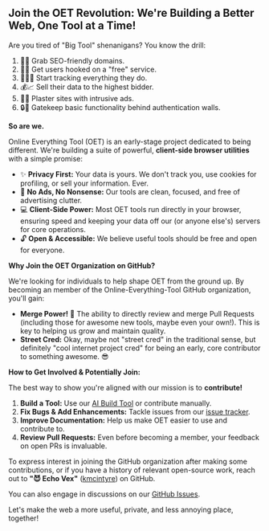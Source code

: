 ## Join the OET Revolution: We're Building a Better Web, One Tool at a Time!

Are you tired of "Big Tool" shenanigans? You know the drill:

1.  🎣🌐 Grab SEO-friendly domains.
2.  🍯💸 Get users hooked on a "free" service.
3.  👀🕵️‍♂️ Start tracking everything they do.
4.  💰📈 Sell their data to the highest bidder.
5.  📢💥 Plaster sites with intrusive ads.
6.  🔒🚪 Gatekeep basic functionality behind authentication walls.

**So are we.**

Online Everything Tool (OET) is an early-stage project dedicated to being different. We're building a suite of powerful, **client-side browser utilities** with a simple promise:

- ✨ **Privacy First:** Your data is yours. We don't track you, use cookies for profiling, or sell your information. Ever.
- 🚫 **No Ads, No Nonsense:** Our tools are clean, focused, and free of advertising clutter.
- 💻 **Client-Side Power:** Most OET tools run directly in your browser, ensuring speed and keeping your data off our (or anyone else's) servers for core operations.
- 🔓 **Open & Accessible:** We believe useful tools should be free and open for everyone.

**Why Join the OET Organization on GitHub?**

We're looking for individuals to help shape OET from the ground up. By becoming an member of the Online-Everything-Tool GitHub organization, you'll gain:

- **Merge Power!** 🚀 The ability to directly review and merge Pull Requests (including those for awesome new tools, maybe even your own!). This is key to helping us grow and maintain quality.
- **Street Cred:** Okay, maybe not "street cred" in the traditional sense, but definitely "cool internet project cred" for being an early, core contributor to something awesome. 😎

**How to Get Involved & Potentially Join:**

The best way to show you're aligned with our mission is to **contribute!**

1.  **Build a Tool:** Use our [AI Build Tool](/build/tool) or contribute manually.
2.  **Fix Bugs & Add Enhancements:** Tackle issues from our [issue tracker](https://github.com/Online-Everything-Tool/oet/issues).
3.  **Improve Documentation:** Help us make OET easier to use and contribute to.
4.  **Review Pull Requests:** Even before becoming a member, your feedback on open PRs is invaluable.

To express interest in joining the GitHub organization after making some contributions, or if you have a history of relevant open-source work, reach out to **"😈 Echo Vex"** ([kmcintyre](https://github.com/kmcintyre)) on GitHub.

You can also engage in discussions on our [GitHub Issues](https://github.com/Online-Everything-Tool/oet/issues).

Let's make the web a more useful, private, and less annoying place, together!
